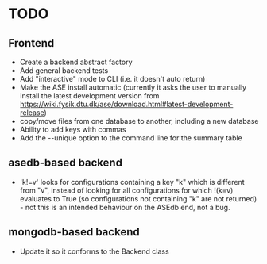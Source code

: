 # TODO

## Frontend

* Create a backend abstract factory
* Add general backend tests
* Add "interactive" mode to CLI (i.e. it doesn't auto return)
* Make the ASE install automatic (currently it asks the user to manually install the latest development version from https://wiki.fysik.dtu.dk/ase/download.html#latest-development-release)
* copy/move files from one database to another, including a new database
* Ability to add keys with commas
* Add the --unique option to the command line for the summary table

## asedb-based backend

* 'k!=v' looks for configurations containing a key "k" which is different from "v", instead of looking for all configurations for which !(k=v) evaluates to True (so configurations not containing "k" are not returned) - not this is an intended behaviour on the ASEdb end, not a bug.

## mongodb-based backend

* Update it so it conforms to the Backend class

